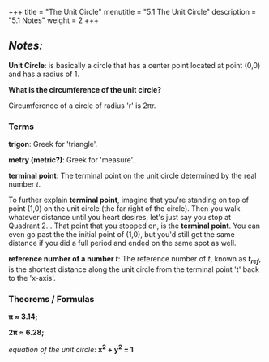 +++
title = "The Unit Circle"
menutitle = "5.1 The Unit Circle"
description = "5.1 Notes"
weight = 2
+++

## _Notes:_

**Unit Circle**: is basically a circle that has a center point located at point (0,0) and has a radius of 1.

**What is the circumference of the unit circle?**

Circumference of a circle of radius 'r' is 2πr.

### Terms

**trigon**: Greek for 'triangle'.

**metry (metric?)**: Greek for 'measure'.

**terminal point**: The terminal point on the unit circle determined by the real number _t_.

To further explain **terminal point**, imagine that you're standing on top of point (1,0) on the unit circle (the far right of the circle). Then you walk whatever distance until you heart desires, let's just say you stop at Quadrant 2… That point that you stopped on, is the **terminal point**. You can even go past the the initial point of (1,0), but you'd still get the same distance if you did a full period and ended on the same spot as well.

**reference number of a number _t_**: The reference number of _t_, known as **_t<sub>ref</sub>_**, is the shortest distance along the unit circle from the terminal point 't' back to the 'x-axis'.

### Theorems / Formulas

**π ≈ 3.14;**

**2π ≈ 6.28;**

_equation of the unit circle_: **x<sup>2</sup> + y<sup>2</sup> = 1**
